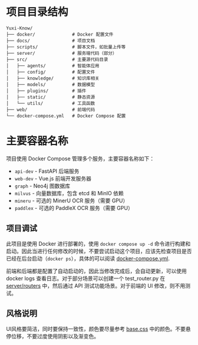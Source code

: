 
# 项目目录结构

```
Yuxi-Know/
├── docker/              # Docker 配置文件
├── docs/                # 项目文档
├── scripts/             # 脚本文件，如批量上传等
├── server/              # 服务端代码（部分）
├── src/                 # 主要源代码目录
│   ├── agents/          # 智能体应用
│   ├── config/          # 配置文件
│   ├── knowledge/       # 知识库相关
│   ├── models/          # 数据模型
│   ├── plugins/         # 插件
│   ├── static/          # 静态资源
│   └── utils/           # 工具函数
├── web/                 # 前端代码
└── docker-compose.yml   # Docker Compose 配置
```

# 主要容器名称

项目使用 Docker Compose 管理多个服务，主要容器名称如下：
- `api-dev` - FastAPI 后端服务
- `web-dev` - Vue.js 前端开发服务器
- `graph` - Neo4j 图数据库
- `milvus` - 向量数据库，包含 etcd 和 MinIO 依赖
- `mineru` - 可选的 MinerU OCR 服务（需要 GPU）
- `paddlex` - 可选的 PaddleX OCR 服务（需要 GPU）

## 项目调试

此项目是使用 Docker 进行部署的，使用 `docker compose up -d` 命令进行构建和启动。因此当进行任何修改的时候，不要尝试启动这个项目，应该先检查项目是否已经在后台启动（`docker ps`），具体的可以阅读 [docker-compose.yml](docker-compose.yml).

前端和后端都是配置了自动启动的，因此当修改完成后，会自动更新，可以使用 docker logs 查看日志。对于部分场景可以创建一个 test_router.py 在 [server/routers](server/routers) 中，然后通过 API 测试功能场景。对于前端的 UI 修改，则不用测试。

## 风格说明

UI风格要简洁，同时要保持一致性，颜色要尽量参考 [base.css](web/src/assets/css/base.css) 中的颜色。不要悬停位移，不要过度使用阴影以及渐变色。
